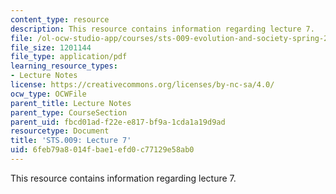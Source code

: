 ```yaml
---
content_type: resource
description: This resource contains information regarding lecture 7.
file: /ol-ocw-studio-app/courses/sts-009-evolution-and-society-spring-2012/6feb79a8014fbae1efd0c77129e58ab0_MITSTS_009S12_lec7.pdf
file_size: 1201144
file_type: application/pdf
learning_resource_types:
- Lecture Notes
license: https://creativecommons.org/licenses/by-nc-sa/4.0/
ocw_type: OCWFile
parent_title: Lecture Notes
parent_type: CourseSection
parent_uid: fbcd01ad-f22e-e817-bf9a-1cda1a19d9ad
resourcetype: Document
title: 'STS.009: Lecture 7'
uid: 6feb79a8-014f-bae1-efd0-c77129e58ab0
---
```

This resource contains information regarding lecture 7.